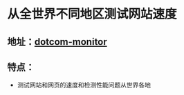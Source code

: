 # 从全世界不同地区测试网站速度
## 地址：[dotcom-monitor](https://www.dotcom-tools.com/website-speed-test.aspx)
## 特点：
* 测试网站和网页的速度和检测性能问题从世界各地

